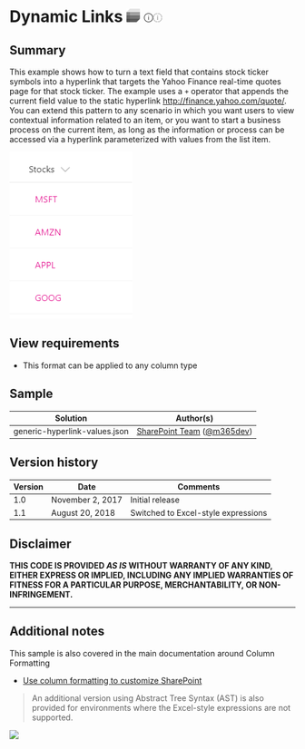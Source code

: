 # Dynamic Links ![Live Preview in Microsoft Lists Unavailable](../../assets/mslists-livepreview-disabled.png "Live Preview in Microsoft Lists Unavailable") [![Help](../../assets/info-light.png#gh-light-mode-only)](https://pnp.github.io/List-Formatting/gettingstarted/ "Help")[![Help](../../assets/info-Dark.png#gh-dark-mode-only)](https://pnp.github.io/List-Formatting/gettingstarted/ "Help")

## Summary
This example shows how to turn a text field that contains stock ticker symbols into a hyperlink that targets the Yahoo Finance real-time quotes page for that stock ticker. The example uses a `+` operator that appends the current field value to the static hyperlink <a>http://finance.yahoo.com/quote/</a>. You can extend this pattern to any scenario in which you want users to view contextual information related to an item, or you want to start a business process on the current item, as long as the information or process can be accessed via a hyperlink parameterized with values from the list item.

![screenshot of the sample](./assets/screenshot.png)

## View requirements
- This format can be applied to any column type

## Sample

Solution|Author(s)
--------|---------
generic-hyperlink-values.json | [SharePoint Team](https://github.com/SharePoint) ([@m365dev](https://twitter.com/m365dev))

## Version history

Version|Date|Comments
-------|----|--------
1.0|November 2, 2017|Initial release
1.1|August 20, 2018|Switched to Excel-style expressions

## Disclaimer
**THIS CODE IS PROVIDED *AS IS* WITHOUT WARRANTY OF ANY KIND, EITHER EXPRESS OR IMPLIED, INCLUDING ANY IMPLIED WARRANTIES OF FITNESS FOR A PARTICULAR PURPOSE, MERCHANTABILITY, OR NON-INFRINGEMENT.**

---

## Additional notes
This sample is also covered in the main documentation around Column Formatting

- [Use column formatting to customize SharePoint](https://docs.microsoft.com/en-us/sharepoint/dev/declarative-customization/column-formatting)

> An additional version using Abstract Tree Syntax (AST) is also provided for environments where the Excel-style expressions are not supported.

<img src="https://pnptelemetry.azurewebsites.net/list-formatting/column-samples/generic-hyperlink-values" />